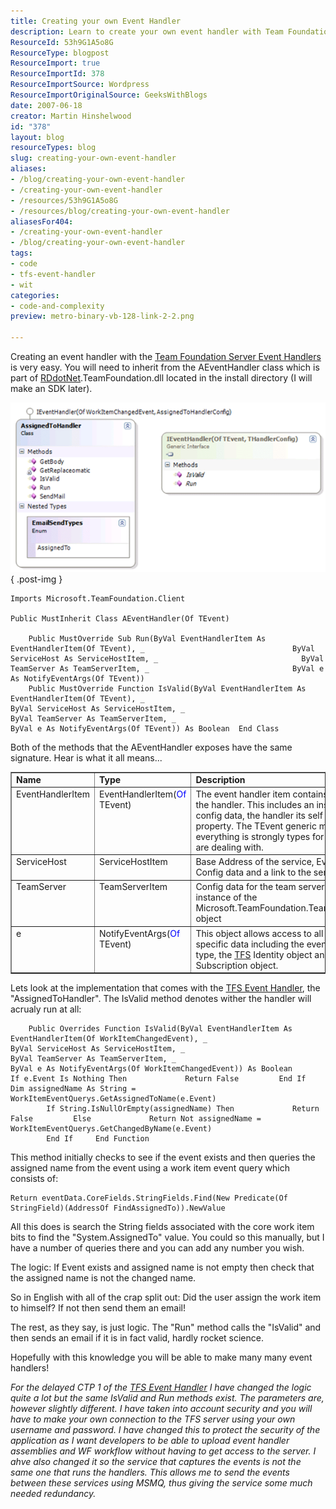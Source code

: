 ```yaml
---
title: Creating your own Event Handler
description: Learn to create your own event handler with Team Foundation Server. This guide simplifies the process, empowering developers to enhance their workflows.
ResourceId: 53h9G1A5o8G
ResourceType: blogpost
ResourceImport: true
ResourceImportId: 378
ResourceImportSource: Wordpress
ResourceImportOriginalSource: GeeksWithBlogs
date: 2007-06-18
creator: Martin Hinshelwood
id: "378"
layout: blog
resourceTypes: blog
slug: creating-your-own-event-handler
aliases:
- /blog/creating-your-own-event-handler
- /creating-your-own-event-handler
- /resources/53h9G1A5o8G
- /resources/blog/creating-your-own-event-handler
aliasesFor404:
- /creating-your-own-event-handler
- /blog/creating-your-own-event-handler
tags:
- code
- tfs-event-handler
- wit
categories:
- code-and-complexity
preview: metro-binary-vb-128-link-2-2.png

---
```

Creating an event handler with the [Team Foundation Server Event Handlers](http://www.codeplex.com/TFSEventHandler/) is very easy. You will need to inherit from the AEventHandler class which is part of [RDdotNet](http://www.rddotnet.com "RDdotNet - Reality Dysfunction .NET").TeamFoundation.dll located in the install directory (I will make an SDK later).

[![image](images/CreatingyourownEventHandler_DC01-image_thumb-1-1.png)](http://blog.hinshelwood.com/files/2011/06/GWB-WindowsLiveWriter-CreatingyourownEventHandler_DC01-image.png)
{ .post-img }

```
Imports Microsoft.TeamFoundation.Client

Public MustInherit Class AEventHandler(Of TEvent)

    Public MustOverride Sub Run(ByVal EventHandlerItem As EventHandlerItem(Of TEvent), _                                 ByVal ServiceHost As ServiceHostItem, _                                ByVal TeamServer As TeamServerItem, _                                ByVal e As NotifyEventArgs(Of TEvent))
    Public MustOverride Function IsValid(ByVal EventHandlerItem As EventHandlerItem(Of TEvent), _                                         ByVal ServiceHost As ServiceHostItem, _                                         ByVal TeamServer As TeamServerItem, _                                         ByVal e As NotifyEventArgs(Of TEvent)) As Boolean  End Class
```

Both of the methods that the AEventHandler exposes have the same signature. Hear is what it all means...

<table width="666" border="1" cellspacing="0" cellpadding="2" unselectable="on"><tbody><tr><td width="139" valign="top"><strong>Name</strong></td><td width="196" valign="top"><strong>Type</strong></td><td width="329" valign="top"><strong>Description</strong></td></tr><tr><td width="139" valign="top">EventHandlerItem</td><td width="193" valign="top">EventHandlerItem(<span style="color: rgb(0, 0, 255);">Of</span> TEvent)</td><td width="334" valign="top">The event handler item contains information about the handler. This includes an instance of the config data, the handler its self and a status property. The TEvent generic makes sure that everything is strongly types for the event that you are dealing with.</td></tr><tr><td width="139" valign="top">ServiceHost</td><td width="190" valign="top">ServiceHostItem</td><td width="337" valign="top">Base Address of the service, Event Type, Host Config data and a link to the service host object.</td></tr><tr><td width="139" valign="top">TeamServer</td><td width="188" valign="top">TeamServerItem</td><td width="339" valign="top">Config data for the team server as well as an instance of the Microsoft.TeamFoundation.TeamFoundationServer object</td></tr><tr><td width="138" valign="top">e</td><td width="187" valign="top">NotifyEventArgs(<span style="color: rgb(0, 0, 255);">Of</span> TEvent)</td><td width="342" valign="top">This object allows access to all of the event specific data including the event object, the event type, the <a title="Team Foundation Server" target="_blank" href="http://msdn2.microsoft.com/en-us/teamsystem/aa718934.aspx">TFS</a> Identity object and the TFS Subscription object.</td></tr></tbody></table>

Lets look at the implementation that comes with the [TFS Event Handler](http://www.codeplex.com/TFSEventHandler/), the "AssignedToHandler". The IsValid method denotes wither the handler will acrualy run at all:

```
    Public Overrides Function IsValid(ByVal EventHandlerItem As EventHandlerItem(Of WorkItemChangedEvent), _                                      ByVal ServiceHost As ServiceHostItem, _                                      ByVal TeamServer As TeamServerItem, _                                      ByVal e As NotifyEventArgs(Of WorkItemChangedEvent)) As Boolean         If e.Event Is Nothing Then             Return False         End If         Dim assignedName As String = WorkItemEventQuerys.GetAssignedToName(e.Event)
        If String.IsNullOrEmpty(assignedName) Then             Return False         Else             Return Not assignedName = WorkItemEventQuerys.GetChangedByName(e.Event)
        End If     End Function
```

This method initially checks to see if the event exists and then queries the assigned name from the event using a work item event query which consists of:

```
Return eventData.CoreFields.StringFields.Find(New Predicate(Of StringField)(AddressOf FindAssignedTo)).NewValue
```

All this does is search the String fields associated with the core work item bits to find the "System.AssignedTo" value. You could so this manually, but I have a number of queries there and you can add any number you wish.

The logic: If Event exists and assigned name is not empty then check that the assigned name is not the changed name.

So in English with all of the crap split out: Did the user assign the work item to himself? If not then send them an email!

The rest, as they say, is just logic. The "Run" method calls the "IsValid" and then sends an email if it is in fact valid, hardly rocket science.

Hopefully with this knowledge you will be able to make many many event handlers!

_For the delayed CTP 1 of the [TFS Event Handler](http://www.codeplex.com/TFSEventHandler/) I have changed the logic quite a lot but the same IsValid and Run methods exist. The parameters are, however slightly different. I have taken into account security and you will have to make your own connection to the TFS server using your own username and password. I have changed this to protect the security of the application as I want developers to be able to upload event handler assemblies and WF workflow without having to get access to the server. I ahve also changed it so the service that captures the events is not the same one that runs the handlers. This allows me to send the events between these services using MSMQ, thus giving the service some much needed redundancy._
